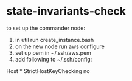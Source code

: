 # state-invariants-check

to set up the commander node:

1. in util run create_instance.bash
2. on the new node run aws configure
3. set up pem in ~/.ssh/aws.pem
4. add following to ~/.ssh/config:

Host *
  StrictHostKeyChecking no
